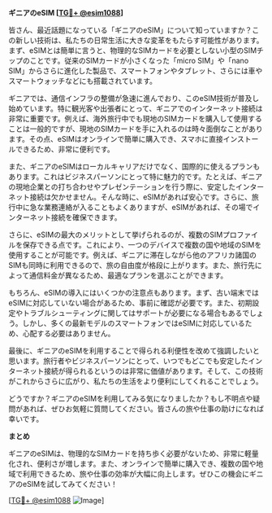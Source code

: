 **ギニアのeSIM [[TG💪+ @esim1088](https://t.me/s/esim1088)]**

皆さん、最近話題になっている「ギニアのeSIM」について知っていますか？この新しい技術は、私たちの日常生活に大きな変革をもたらす可能性があります。まず、eSIMとは簡単に言うと、物理的なSIMカードを必要としない小型のSIMチップのことです。従来のSIMカードが小さくなった「micro SIM」や「nano SIM」からさらに進化した製品で、スマートフォンやタブレット、さらには車やスマートウォッチなどにも搭載されています。

ギニアでは、通信インフラの整備が急速に進んでおり、このeSIM技術が普及し始めています。特に観光客や出張者にとって、ギニアでのインターネット接続は非常に重要です。例えば、海外旅行中でも現地のSIMカードを購入して使用することは一般的ですが、現地のSIMカードを手に入れるのは時々面倒なことがあります。その点、eSIMはオンラインで簡単に購入でき、スマホに直接インストールできるため、非常に便利です。

また、ギニアのeSIMはローカルキャリアだけでなく、国際的に使えるプランもあります。これはビジネスパーソンにとって特に魅力的です。たとえば、ギニアの現地企業との打ち合わせやプレゼンテーションを行う際に、安定したインターネット接続は欠かせません。そんな時に、eSIMがあれば安心です。さらに、旅行中に急な業務連絡が入ることもよくありますが、eSIMがあれば、その場でインターネット接続を確保できます。

さらに、eSIMの最大のメリットとして挙げられるのが、複数のSIMプロファイルを保存できる点です。これにより、一つのデバイスで複数の国や地域のSIMを使用することが可能です。例えば、ギニアに滞在しながら他のアフリカ諸国のSIMも同時に利用できるので、旅の自由度が格段に上がります。また、旅行先によって通信料金が異なるため、最適なプランを選ぶことができます。

もちろん、eSIMの導入にはいくつかの注意点もあります。まず、古い端末ではeSIMに対応していない場合があるため、事前に確認が必要です。また、初期設定やトラブルシューティングに関してはサポートが必要になる場合もあるでしょう。しかし、多くの最新モデルのスマートフォンではeSIMに対応しているため、心配する必要はありません。

最後に、ギニアのeSIMを利用することで得られる利便性を改めて強調したいと思います。旅行者やビジネスパーソンにとって、いつでもどこでも安定したインターネット接続が得られるというのは非常に価値があります。そして、この技術がこれからさらに広がり、私たちの生活をより便利にしてくれることでしょう。

どうですか？ギニアのeSIMを利用してみる気になりましたか？もし不明点や疑問があれば、ぜひお気軽に質問してください。皆さんの旅や仕事の助けになれば幸いです。

**まとめ**

ギニアのeSIMは、物理的なSIMカードを持ち歩く必要がないため、非常に軽量化され、便利さが増します。また、オンラインで簡単に購入でき、複数の国や地域で利用できるため、旅や仕事の効率が大幅に向上します。ぜひこの機会にギニアのeSIMを試してみてください！

[[TG💪+ @esim1088](https://t.me/s/esim1088) ![Image](https://i.postimg.cc/Y0z9fWf4/image.png)]